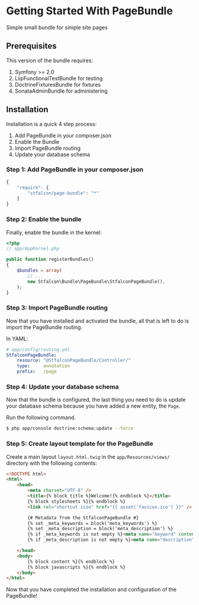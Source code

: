 Getting Started With PageBundle
==================================

Simple small bundle for simple site pages

## Prerequisites

This version of the bundle requires:

1. Symfony >= 2.0
2. LiipFunctionalTestBundle for testing
3. DoctrineFixturesBundle for fixtures
4. SonataAdminBundle for administering

## Installation

Installation is a quick 4 step process:

1. Add PageBundle in your composer.json
2. Enable the Bundle
3. Import PageBundle routing
4. Update your database schema

### Step 1: Add PageBundle in your composer.json

```js
{
    "require": {
        "stfalcon/page-bundle": "*"
    }
}
```

### Step 2: Enable the bundle

Finally, enable the bundle in the kernel:

``` php
<?php
// app/AppKernel.php

public function registerBundles()
{
    $bundles = array(
        // ...
        new Stfalcon\Bundle\PageBundle\StfalconPageBundle(),
    );
}
```

### Step 3: Import PageBundle routing

Now that you have installed and activated the bundle, all that is left to do is
import the PageBundle routing.

In YAML:

``` yaml
# app/config/routing.yml
StfalconPageBundle:
    resource: "@StfalconPageBundle/Controller/"
    type:     annotation
    prefix:   /page
```

### Step 4: Update your database schema

Now that the bundle is configured, the last thing you need to do is update your
database schema because you have added a new entity, the `Page`.

Run the following command.

``` bash
$ php app/console doctrine:schema:update --force
```

### Step 5: Create layout template for the PageBundle

Create a main layout `layout.html.twig` in the `app/Resources/views/` directory with the following contents:

```html
<!DOCTYPE html>
<html>
    <head>
        <meta charset="UTF-8" />
        <title>{% block title %}Welcome!{% endblock %}</title>
        {% block stylesheets %}{% endblock %}
        <link rel="shortcut icon" href="{{ asset('favicon.ico') }}" />

        {# Metadata from the StfalconPageBundle #}
        {% set _meta_keywords = block('meta_keywords') %}
        {% set _meta_description = block('meta_description') %}
        {% if _meta_keywords is not empty %}<meta name="keyword" content="{{ _meta_keywords }}">{% endif %}
        {% if _meta_description is not empty %}<meta name="description" content="{{ _meta_description }}">{% endif %}

    </head>
    <body>
        {% block content %}{% endblock %}
        {% block javascripts %}{% endblock %}
    </body>
</html>
```

Now that you have completed the installation and configuration of the PageBundle!